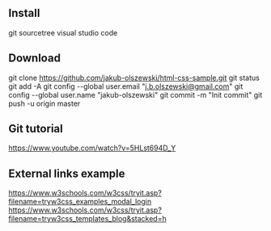 ## Install

git
sourcetree
visual studio code

## Download

git clone https://github.com/jakub-olszewski/html-css-sample.git
git status
git add -A
git config --global user.email "j.b.olszewski@gmail.com"
git config --global user.name "jakub-olszewski"
git commit -m "Init commit"
git push -u origin master

## Git tutorial 

https://www.youtube.com/watch?v=5HLst694D_Y

## External links example
https://www.w3schools.com/w3css/tryit.asp?filename=tryw3css_examples_modal_login
https://www.w3schools.com/w3css/tryit.asp?filename=tryw3css_templates_blog&stacked=h
